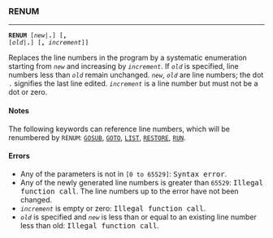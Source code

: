 ### RENUM
***
<code><b>RENUM</b> [<var>new</var>|<b>.</b>] [<b>,</b> [<var>old</var>|<b>.</b>] [<b>,</b> <var>increment</var>]]</code>

Replaces the line numbers in the program by a systematic enumeration starting
from <code><var>new</var></code> and increasing by <code><var>increment</var></code>. If <code><var>old</var></code> is specified, line numbers less
than <code><var>old</var></code> remain unchanged. <code><var>new</var></code>, <code><var>old</var></code> are line numbers; the dot <code>.</code> signifies the
last line edited. <code><var>increment</var></code> is a line number but must not be a dot or zero.

#### Notes
The following keywords can reference line numbers, which will be renumbered by
`RENUM`: [`GOSUB`](GOSUB), [`GOTO`](GOTO), [`LIST`](LIST), [`RESTORE`](RESTORE), [`RUN`](RUN).

#### Errors
* Any of the parameters is not in `[0 to 65529]`: <samp>Syntax error</samp>.
* Any of the newly generated line numbers is greater than `65529`: <samp>Illegal          function call</samp>. The line numbers up to the error have not been changed.
* <code><var>increment</var></code> is empty or zero: <samp>Illegal function call</samp>.
* <code><var>old</var></code> is specified and <code><var>new</var></code> is less than or equal to an existing line number less  than old: <samp>Illegal function call</samp>.
